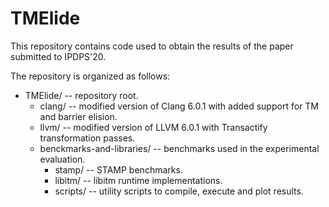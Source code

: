 # TMElide
This repository contains code used to obtain the results of the paper submitted to IPDPS'20.

The repository is organized as follows:

* TMElide/ -- repository root.
  * clang/ -- modified version of Clang 6.0.1 with added support for TM and barrier elision.
  * llvm/ -- modified version of LLVM 6.0.1 with Transactify transformation passes.
  * benckmarks-and-libraries/ -- benchmarks used in the experimental evaluation.
    * stamp/ -- STAMP benchmarks.
    * libitm/ -- libitm runtime implementations.
    * scripts/ -- utility scripts to compile, execute and plot results.
